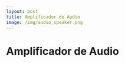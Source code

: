 ```yaml
---
layout: post
title: Amplificador de Audio
image: /img/audio_speaker.png
---
```

# Amplificador de Audio